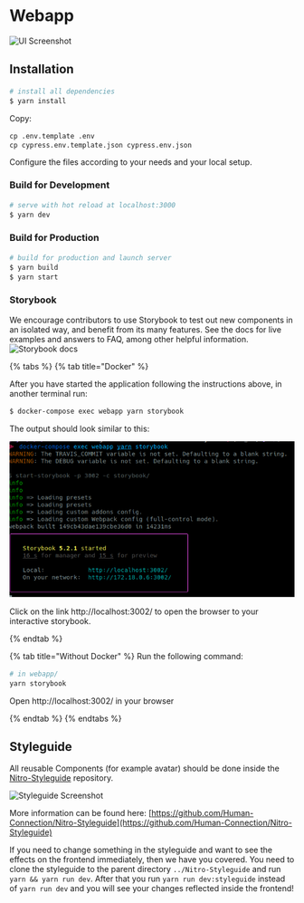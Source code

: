 # Webapp

![UI Screenshot](../.gitbook/assets/screenshot.png)

## Installation

```bash
# install all dependencies
$ yarn install
```

Copy:

```text
cp .env.template .env
cp cypress.env.template.json cypress.env.json
```

Configure the files according to your needs and your local setup.

### Build for Development

```bash
# serve with hot reload at localhost:3000
$ yarn dev
```

### Build for Production

```bash
# build for production and launch server
$ yarn build
$ yarn start
```

### Storybook

We encourage contributors to use Storybook to test out new components in an isolated way, and benefit from its many features.
See the docs for live examples and answers to FAQ, among other helpful information. ![Storybook docs](https://storybook.js.org/docs/basics/introduction/)

{% tabs %}
{% tab title="Docker" %}

After you have started the application following the instructions above, in another terminal run:

```bash
$ docker-compose exec webapp yarn storybook
```
The output should look similar to this:

![Storybook output](../.gitbook/assets/storybook-output.png)

Click on the link http://localhost:3002/ to open the browser to your interactive storybook.

{% endtab %}

{% tab title="Without Docker" %}
Run the following command:

```bash
# in webapp/
yarn storybook
```

Open http://localhost:3002/ in your browser

{% endtab %}
{% endtabs %}



## Styleguide

All reusable Components \(for example avatar\) should be done inside the [Nitro-Styleguide](https://github.com/Human-Connection/Nitro-Styleguide) repository.

![Styleguide Screenshot](../.gitbook/assets/screenshot-styleguide%20%281%29.png)

More information can be found here: [https://github.com/Human-Connection/Nitro-Styleguide](https://github.com/Human-Connection/Nitro-Styleguide)

If you need to change something in the styleguide and want to see the effects on the frontend immediately, then we have you covered. You need to clone the styleguide to the parent directory `../Nitro-Styleguide` and run `yarn && yarn run dev`. After that you run `yarn run dev:styleguide` instead of `yarn run dev` and you will see your changes reflected inside the frontend!
